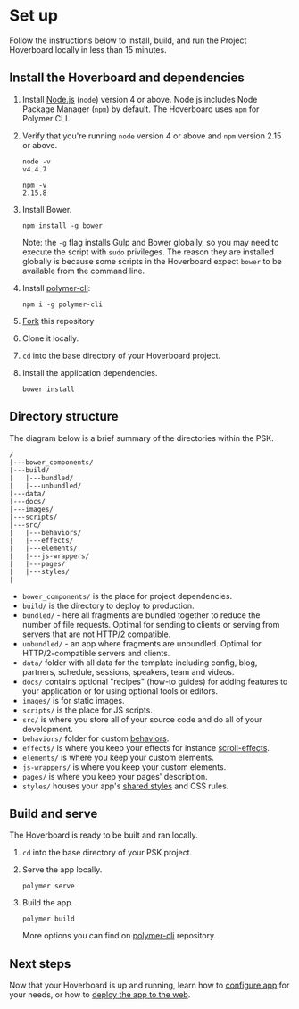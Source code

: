 # Set up

Follow the instructions below to install, build, and run the
Project Hoverboard locally in less than 15 minutes.

## Install the Hoverboard and dependencies

1.  Install [Node.js](https://nodejs.org/) (`node`) version 4 or above.
    Node.js includes Node Package Manager (`npm`) by default. The Hoverboard
    uses `npm` for Polymer CLI.

1.  Verify that you're running `node` version 4 or above and `npm`
    version 2.15 or above.

        node -v
        v4.4.7

        npm -v
        2.15.8

1.  Install Bower.

        npm install -g bower

    Note: the `-g` flag installs Gulp and Bower globally, so you may need to
    execute the script with `sudo` privileges. The reason they are installed
    globally is because some scripts in the Hoverboard expect `bower` to be 
    available from the command line.
    
1.  Install [polymer-cli](https://github.com/Polymer/polymer-cli):
    
        npm i -g polymer-cli

1.  [Fork](https://github.com/gdg-x/hoverboard/fork) this repository

1.  Clone it locally.

1. `cd` into the base directory of your Hoverboard project.

1.  Install the application dependencies.

        bower install

## Directory structure

The diagram below is a brief summary of the directories within the PSK.

    /
    |---bower_components/
    |---build/
    |   |---bundled/
    |   |---unbundled/
    |---data/
    |---docs/
    |---images/
    |---scripts/
    |---src/
    |   |---behaviors/
    |   |---effects/
    |   |---elements/
    |   |---js-wrappers/
    |   |---pages/
    |   |---styles/
    |

*   `bower_components/` is the place for project dependencies.
*   `build/` is the directory to deploy to production.
*   `bundled/` - here all fragments are bundled together to reduce the number 
    of file requests. Optimal for sending to clients or serving from servers 
    that are not HTTP/2 compatible.
*   `unbundled/` - an app where fragments are unbundled. Optimal for 
    HTTP/2-compatible servers and clients. 
*   `data/` folder with all data for the template including config, blog, 
    partners, schedule, sessions, speakers, team and videos.
*   `docs/` contains optional "recipes" (how-to guides) for adding features
    to your application or for using optional tools or editors.
*   `images/` is for static images.
*   `scripts/` is the place for JS scripts.
*   `src/` is where you store all of your source code and do all of your
    development.
*   `behaviors/` folder for custom [behaviors][behaviors].
*   `effects/` is where you keep your effects for instance [scroll-effects][scroll-effects].
*   `elements/` is where you keep your custom elements.
*   `js-wrappers/` is where you keep your custom elements.
*   `pages/` is where you keep your pages' description.
*   `styles/` houses your app's [shared styles][shared styles] and CSS rules.


## Build and serve

The Hoverboard is ready to be built and ran locally.

1. `cd` into the base directory of your PSK project.

1.  Serve the app locally.

        polymer serve

1.  Build the app.

        polymer build

    More options you can find on [polymer-cli][polymer-cli] repository.


## Next steps

Now that your Hoverboard is up and running, learn how to [configure 
app](configure-app.md) for your needs, or how to [deploy the app to the
web](deploy.md).

[shared styles]: https://www.polymer-project.org/1.0/docs/devguide/styling.html#style-modules
[behaviors]: https://www.polymer-project.org/1.0/docs/devguide/behaviors
[polymer-cli]: https://github.com/Polymer/polymer-cli 
[scroll-effects]: https://elements.polymer-project.org/elements/app-layout?active=Polymer.AppScrollEffectsBehavior
